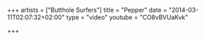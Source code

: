 +++
artists = ["Butthole Surfers"]
title = "Pepper"
date = "2014-03-11T02:07:32+02:00"
type = "video"
youtube = "CO8vBVUaKvk"

+++
